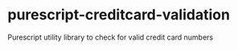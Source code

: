 # purescript-creditcard-validation
Purescript utility library to check for valid credit card numbers
